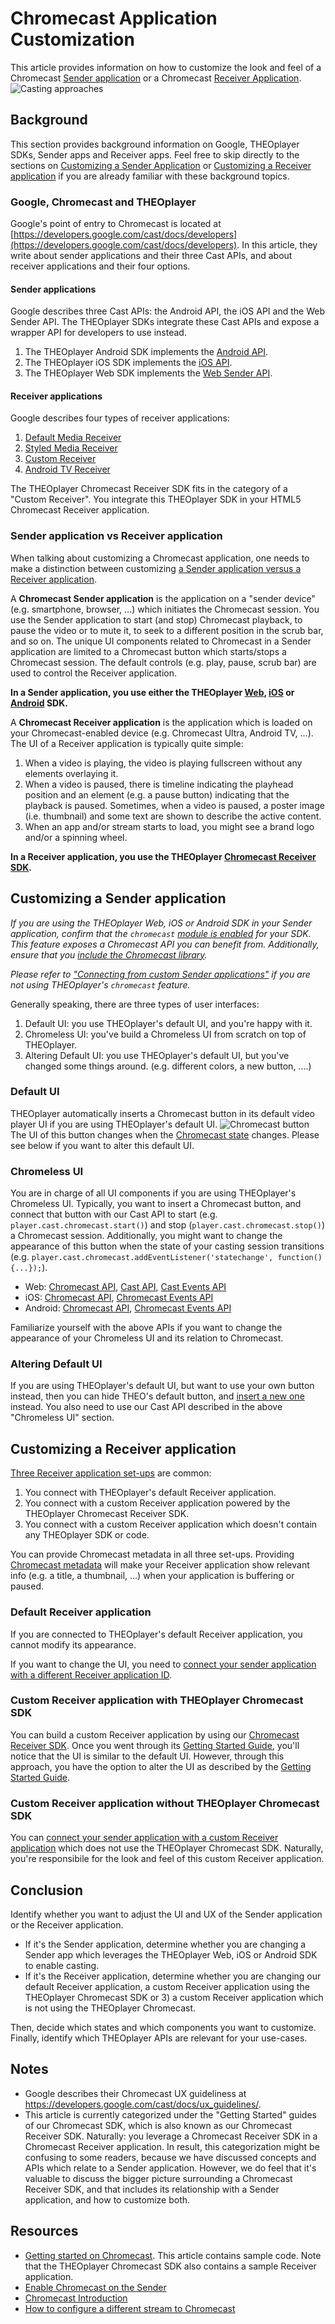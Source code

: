 # Chromecast Application Customization

This article provides information on how to customize the look and feel of a Chromecast [Sender application](https://developers.google.com/cast/glossary#sender) or a Chromecast [Receiver Application](https://developers.google.com/cast/glossary#receiver).
![Casting approaches](../../../assets/img/casting-approaches.png 'Casting approaches')

## Background

This section provides background information on Google, THEOplayer SDKs, Sender apps and Receiver apps. Feel free to skip
directly to the sections on [Customizing a Sender Application](#customizing-a-sender-application) or [Customizing a Receiver application](#customizing-a-receiver-application)
if you are already familiar with these background topics.

### Google, Chromecast and THEOplayer

Google's point of entry to Chromecast is located at [https://developers.google.com/cast/docs/developers](https://developers.google.com/cast/docs/developers). In this article, they write about sender applications and
their three Cast APIs, and about receiver applications and their four options.

#### Sender applications

Google describes three Cast APIs: the Android API, the iOS API and the Web Sender API. The THEOplayer SDKs integrate these Cast APIs and expose a wrapper API for developers to use instead.

1. The THEOplayer Android SDK implements the [Android API](https://developers.google.com/android/reference/com/google/android/gms/cast/package-summary).
2. The THEOplayer iOS SDK implements the [iOS API](https://developers.google.com/cast/docs/reference/ios).
3. The THEOplayer Web SDK implements the [Web Sender API](https://developers.google.com/cast/docs/reference/web_sender).

#### Receiver applications

Google describes four types of receiver applications:

1. [Default Media Receiver](https://developers.google.com/cast/docs/web_receiver#default_media_web_receiver)
2. [Styled Media Receiver](https://developers.google.com/cast/docs/styled_receiver)
3. [Custom Receiver](https://developers.google.com/cast/docs/web_receiver#custom_web_receiver)
4. [Android TV Receiver](https://developers.google.com/cast/docs/android_tv_receiver)

The THEOplayer Chromecast Receiver SDK fits in the category of a "Custom Receiver". You integrate this THEOplayer SDK in your HTML5 Chromecast Receiver application.

### Sender application vs Receiver application

When talking about customizing a Chromecast application, one needs to make a distinction between customizing [a Sender application versus a Receiver application](../../../how-to-guides/03-cast/01-chromecast/00-introduction.md).

A **Chromecast Sender application** is the application on a "sender device" (e.g. smartphone, browser, ...) which initiates
the Chromecast session. You use the Sender application to start (and stop) Chromecast playback, to pause the video or to mute it,
to seek to a different position in the scrub bar, and so on.
The unique UI components related to Chromecast in a Sender application are limited to a Chromecast button which starts/stops a Chromecast session.
The default controls (e.g. play, pause, scrub bar) are used to control the Receiver application.

**In a Sender application, you use either the THEOplayer [Web](https://www.theoplayer.com/sdk/html5), [iOS](https://www.theoplayer.com/sdk/ios) or [Android](https://www.theoplayer.com/sdk/android) SDK.**

A **Chromecast Receiver application** is the application which is loaded on your Chromecast-enabled device (e.g. Chromecast Ultra, Android TV, ...).
The UI of a Receiver application is typically quite simple:

1. When a video is playing, the video is playing fullscreen without any elements overlaying it.
2. When a video is paused, there is timeline indicating the playhead position and an element (e.g. a pause button)
   indicating that the playback is paused. Sometimes, when a video is paused, a poster image (i.e. thumbnail) and some text are shown
   to describe the active content.
3. When an app and/or stream starts to load, you might see a brand logo and/or a spinning wheel.

**In a Receiver application, you use the THEOplayer [Chromecast Receiver SDK](https://www.theoplayer.com/sdk/chromecast).**

## Customizing a Sender application

_If you are using the THEOplayer Web, iOS or Android SDK in your Sender application, confirm that the `chromecast` [module is enabled](../../../faq/53-theoplayer-features-modules.md) for your SDK.
This feature exposes a Chromecast API you can benefit from. Additionally, ensure that you [include the Chromecast library](../../../how-to-guides/03-cast/01-chromecast/06-enable-chromecast-on-the-sender.md)._

_Please refer to
["Connecting from custom Sender applications"](../../../how-to-guides/03-cast/01-chromecast/01-connecting-from-custom-sender-applications.md)
if you are not using THEOplayer's `chromecast` feature._

Generally speaking, there are three types of user interfaces:

1. Default UI: you use THEOplayer's default UI, and you're happy with it.
2. Chromeless UI: you've build a Chromeless UI from scratch on top of THEOplayer.
3. Altering Default UI: you use THEOplayer's default UI, but you've changed some things around. (e.g. different colors, a new button, ....)

### Default UI

THEOplayer automatically inserts a Chromecast button in its default video player UI if you are using THEOplayer's default UI.
![Chromecast button](../../../assets/img/chromecast-active.png 'Chromecast button')
The UI of this button changes when the [Chromecast state](pathname:///theoplayer/v8/api-reference/web/types/CastState.html) changes.
Please see below if you want to alter this default UI.

### Chromeless UI

You are in charge of all UI components if you are using THEOplayer's Chromeless UI.
Typically, you want to insert a Chromecast button, and connect that button with our Cast API to start
(e.g. `player.cast.chromecast.start()`) and stop (`player.cast.chromecast.stop()`) a Chromecast session. Additionally, you might want to change the appearance of this
button when the state of your casting session transitions (e.g. `player.cast.chromecast.addEventListener('statechange', function() {...});`).

- Web: [Chromecast API](pathname:///theoplayer/v8/api-reference/web/interfaces/Chromecast.html), [Cast API](pathname:///theoplayer/v8/api-reference/web/interfaces/VendorCast.html), [Cast Events API](pathname:///theoplayer/v8/api-reference/web/interfaces/VendorCastEventMap.html)
- iOS: [Chromecast API](pathname:///theoplayer/v8/api-reference/ios/Protocols/Chromecast.html), [Chromecast Events API](pathname:///theoplayer/v8/api-reference/ios/ChromeCast%20Events.html#/s:13THEOplayerSDK16StateChangeEventC)
- Android: [Chromecast API](pathname:///theoplayer/v8/api-reference/android/com/theoplayer/android/api/cast/chromecast/Chromecast.html), [Chromecast Events API](pathname:///theoplayer/v8/api-reference/android/com/theoplayer/android/api/event/chromecast/CastStateChangeEvent.html)

Familiarize yourself with the above APIs if you want to change the appearance of your Chromeless UI and its relation to Chromecast.

### Altering Default UI

If you are using THEOplayer's default UI, but want to use your own button instead, then you can hide THEO's default button, and [insert a new one](../../../how-to-guides/11-ui/07-how-to-insert-a-button.md) instead. You also need to use our Cast API described in the above "Chromeless UI" section.

## Customizing a Receiver application

[Three Receiver application set-ups](../../../how-to-guides/03-cast/01-chromecast/00-introduction.md) are common:

1. You connect with THEOplayer's default Receiver application.
2. You connect with a custom Receiver application powered by the THEOplayer Chromecast Receiver SDK.
3. You connect with a custom Receiver application which doesn't contain any THEOplayer SDK or code.

You can provide Chromecast metadata in all three set-ups. Providing [Chromecast metadata](pathname:///theoplayer/v8/api-reference/web/interfaces/SourceDescription.html#metadata) will make your Receiver application show relevant info (e.g. a title, a thumbnail, ...) when
your application is buffering or paused.

### Default Receiver application

If you are connected to THEOplayer's default Receiver application, you cannot modify its appearance.

If you want to change the UI, you need to [connect your sender application with a different Receiver application ID](../../../how-to-guides/03-cast/01-chromecast/01-connecting-from-custom-sender-applications.md).

### Custom Receiver application with THEOplayer Chromecast SDK

You can build a custom Receiver application by using our [Chromecast Receiver SDK](https://www.theoplayer.com/sdk/chromecast).
Once you went through its [Getting Started Guide](../../../getting-started/01-sdks/06-chromecast/00-getting-started.md), you'll notice
that the UI is similar to the default UI. However, through this approach, you have the option to alter the UI as described by the [Getting Started Guide](../../../getting-started/01-sdks/06-chromecast/00-getting-started.md#optional-alter-default-ui).

### Custom Receiver application without THEOplayer Chromecast SDK

You can [connect your sender application with a custom Receiver application](../../../how-to-guides/03-cast/01-chromecast/01-connecting-from-custom-sender-applications.md) which does not use the THEOplayer Chromecast SDK.
Naturally, you're responsibile for the look and feel of this custom Receiver application.

## Conclusion

Identify whether you want to adjust the UI and UX of the Sender application or the Receiver application.

- If it's the Sender application, determine whether you are changing
  a Sender app which leverages the THEOplayer Web, iOS or Android SDK to enable casting.
- If it's the Receiver application, determine whether you are changing our default Receiver application,
  a custom Receiver application using the THEOplayer Chromecast SDK or 3) a custom Receiver application which is not using the THEOplayer Chromecast.

Then, decide which states and which components you want to customize. Finally, identify which THEOplayer APIs are relevant
for your use-cases.

## Notes

- Google describes their Chromecast UX guideliness at https://developers.google.com/cast/docs/ux_guidelines/.
- This article is currently categorized under the "Getting Started" guides of our Chromecast SDK, which is also known as our Chromecast Receiver SDK.
  Naturally: you leverage a Chromecast Receiver SDK in a Chromecast Receiver application. In result, this categorization might be confusing to some readers,
  because we have discussed concepts and APIs which relate to a Sender application.
  However, we do feel that it's valuable to discuss the bigger picture surrounding a Chromecast Receiver SDK, and that includes its relationship
  with a Sender application, and how to customize both.

## Resources

- [Getting started on Chromecast](../../../getting-started/01-sdks/06-chromecast/00-getting-started.md). This article contains sample code. Note that the THEOplayer
  Chromecast SDK also contains a sample Receiver application.
- [Enable Chromecast on the Sender](../../../how-to-guides/03-cast/01-chromecast/06-enable-chromecast-on-the-sender.md)
- [Chromecast Introduction](../../../how-to-guides/03-cast/01-chromecast/00-introduction.md)
- [How to configure a different stream to Chromecast](../../../how-to-guides/03-cast/01-chromecast/03-how-to-configure-to-a-different-stream.md)
